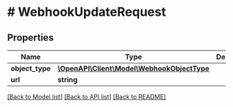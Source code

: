 # # WebhookUpdateRequest

## Properties

Name | Type | Description | Notes
------------ | ------------- | ------------- | -------------
**object_type** | [**\OpenAPI\Client\Model\WebhookObjectType**](WebhookObjectType.md) |  | [optional]
**url** | **string** |  | [optional]

[[Back to Model list]](../../README.md#models) [[Back to API list]](../../README.md#endpoints) [[Back to README]](../../README.md)
